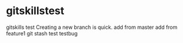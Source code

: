 # gitskillstest
gitskills test
Creating a new branch is quick.
add from master
add from feature1
git stash test
testbug	

